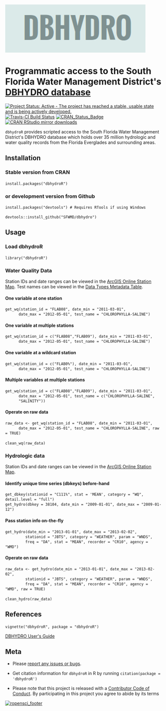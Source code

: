 
<!-- README.md is generated from README.Rmd. Please edit that file -->
![](inst/images/profile.png)

Programmatic access to the South Florida Water Management District's [DBHYDRO database](http://sfwmd.gov/dbhydro)
=================================================================================================================

[![Project Status: Active - The project has reached a stable, usable state and is being actively developed.](http://www.repostatus.org/badges/latest/active.svg)](http://www.repostatus.org/#active) [![Travis-CI Build Status](https://travis-ci.org/ropenscilabs/dbhydroR.svg?branch=master)](https://travis-ci.org/ropenscilabs/dbhydroR) [![CRAN\_Status\_Badge](http://www.r-pkg.org/badges/version/dbhydroR)](https://cran.r-project.org/package=dbhydroR) [![CRAN RStudio mirror downloads](http://cranlogs.r-pkg.org/badges/dbhydroR)](https://cran.r-project.org/package=dbhydroR)

`dbhydroR` provides scripted access to the South Florida Water Management District's DBHYDRO database which holds over 35 million hydrologic and water quality records from the Florida Everglades and surrounding areas.

Installation
------------

### Stable version from CRAN

`install.packages("dbhydroR")`

### or development version from Github

`install.packages("devtools") # Requires RTools if using Windows`

`devtools::install_github("SFWMD/dbhydro")`

Usage
-----

### Load dbhydroR

`library("dbhydroR")`

### Water Quality Data

Station IDs and date ranges can be viewed in the [ArcGIS Online Station Map](http://my.sfwmd.gov/WAB/EnvironmentalMonitoring/index.html). Test names can be viewed in the [Data Types Metadata Table](http://my.sfwmd.gov/dbhydroplsql/show_dbkey_info.show_data_type_info).

#### One variable at one station

    get_wq(station_id = "FLAB08", date_min = "2011-03-01", 
          date_max = "2012-05-01", test_name = "CHLOROPHYLLA-SALINE")

#### One variable at multiple stations

    get_wq(station_id = c("FLAB08","FLAB09"), date_min = "2011-03-01",
          date_max = "2012-05-01", test_name = "CHLOROPHYLLA-SALINE")

#### One variable at a wildcard station

    get_wq(station_id = c("FLAB0%"), date_min = "2011-03-01", 
          date_max = "2012-05-01", test_name = "CHLOROPHYLLA-SALINE")

#### Multiple variables at multiple stations

    get_wq(station_id = c("FLAB08","FLAB09"), date_min = "2011-03-01",
          date_max = "2012-05-01", test_name = c("CHLOROPHYLLA-SALINE",
          "SALINITY"))

#### Operate on raw data

    raw_data <- get_wq(station_id = "FLAB08", date_min = "2011-03-01", 
          date_max = "2012-05-01", test_name = "CHLOROPHYLLA-SALINE", raw = TRUE)

    clean_wq(raw_data)

### Hydrologic data

Station IDs and date ranges can be viewed in the [ArcGIS Online Station Map](http://my.sfwmd.gov/WAB/EnvironmentalMonitoring/index.html).

#### Identify unique time series (dbkeys) before-hand

    get_dbkey(stationid = "C111%", stat = 'MEAN', category = "WQ", detail.level = "full")
    get_hydro(dbkey = 38104, date_min = "2009-01-01", date_max = "2009-01-12")

#### Pass station info on-the-fly

    get_hydro(date_min = "2013-01-01", date_max = "2013-02-02",
             stationid = "JBTS", category = "WEATHER", param = "WNDS",
             freq = "DA", stat = "MEAN", recorder = "CR10", agency = "WMD")

#### Operate on raw data

    raw_data <- get_hydro(date_min = "2013-01-01", date_max = "2013-02-02",
             stationid = "JBTS", category = "WEATHER", param = "WNDS",
             freq = "DA", stat = "MEAN", recorder = "CR10", agency = "WMD", raw = TRUE)
             
    clean_hydro(raw_data)

References
----------

`vignette("dbhydroR", package = "dbhydroR")`

[DBHYDRO User's Guide](http://www.sfwmd.gov/portal/page/portal/xrepository/sfwmd_repository_pdf/dbhydrobrowseruserdocumentation.pdf)

Meta
----

-   Please [report any issues or bugs](https://github.com/SFWMD/dbhydroR/issues).

-   Get citation information for `dbhydroR` in R by running `citation(package = 'dbhydroR')`

-   Please note that this project is released with a [Contributor Code of Conduct](https://github.com/SFWMD/dbhydroR/blob/master/CONDUCT.md). By participating in this project you agree to abide by its terms

[![ropensci\_footer](http://ropensci.org/public_images/github_footer.png)](http://ropensci.org)
